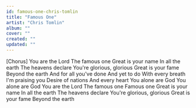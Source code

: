 ```yaml
---
id: famous-one-chris-tomlin
title: "Famous One"
artist: "Chris Tomlin"
album: ""
cover: ""
created: ""
updated: ""
---
```


[Chorus]
You are the Lord
The famous one
Great is your name
In all the earth
The heavens declare
You're glorious, glorious
Great is your fame
Beyond the earth
And for all you've done
And yet to do
With every breath
I'm praising you
Desire of nations
And every heart
You alone are God
You alone are God
You are the Lord
The famous one
Famous one
Great is your name
In all the earth
The heavens declare
You're glorious, glorious
Great is your fame
Beyond the earth